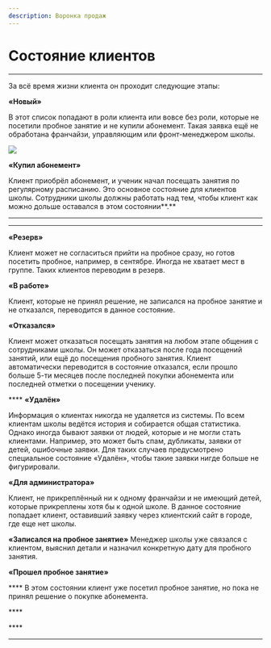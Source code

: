 ```yaml
---
description: Воронка продаж
---
```


# Состояние клиентов

****

За всё время жизни клиента он проходит следующие этапы:

&#x20; **«Новый»**

В этот список попадают в роли клиента или вовсе без роли, которые не посетили пробное занятие и не купили абонемент. Такая заявка ещё не обработана франчайзи, управляющим или фронт-менеджером школы.

![](../.gitbook/assets/Screenshot\_332.png)

**«Купил абонемент»**

Клиент приобрёл абонемент, и ученик начал посещать занятия по регулярному расписанию. Это основное состояние для клиентов школы. Сотрудники школы должны работать над тем, чтобы клиент как можно дольше оставался в этом состоянии**.**

****

****

**«Резерв»**&#x20;

Клиент может не согласиться прийти на пробное сразу, но готов посетить пробное, например, в сентябре. Иногда не хватает мест в группе. Таких клиентов переводим в резерв.

&#x20; **«В работе»**

Клиент, которые не принял решение, не записался на пробное занятие и не отказался, переводится в данное состояние.

&#x20;**«Отказался»**&#x20;

Клиент может отказаться посещать занятия на любом этапе общения с сотрудниками школы. Он может отказаться после года посещений занятий, или ещё до посещения пробного занятия. Клиент автоматически переводится в состояние отказался, если прошло больше 5-ти месяцев после последней покупки абонемента или последней отметки о посещении ученику.

&#x20; ****  **«Удалён»**&#x20;

Информация о клиентах никогда не удаляется из системы. По всем клиентам школы ведётся история и собирается общая статистика. Однако иногда бывают заявки от людей, которые и не могли стать клиентами. Например, это может быть спам, дубликаты, заявки от детей, ошибочные заявки. Для таких случаев предусмотрено специальное состояние «Удалён», чтобы такие заявки нигде больше не фигурировали.







**«Для администратора»**

Клиент, не прикреплённый ни к одному франчайзи и не имеющий детей, которые прикреплены хотя бы к одной школе. В данное состояние попадает клиент, оставивший заявку через клиентский сайт в городе, где еще нет школы.



&#x20;  **«Записался на пробное занятие»** Менеджер школы уже связался с клиентом, выяснил детали и назначил конкретную дату для пробного занятия.

&#x20; **«Прошел пробное занятие»**

&#x20;**** В этом состоянии клиент уже посетил пробное занятие, но пока не принял решение о покупке абонемента.

&#x20;****&#x20;

&#x20;****&#x20;

****
